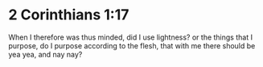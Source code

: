 # 2 Corinthians 1:17

When I therefore was thus minded, did I use lightness? or the things that I purpose, do I purpose according to the flesh, that with me there should be yea yea, and nay nay?